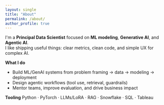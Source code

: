 ```yaml
---
layout: single
title: "About"
permalink: /about/
author_profile: true
---
```


I'm a **Principal Data Scientist** focused on **ML modeling**, **Generative AI**, and **Agentic AI**.  
I like shipping useful things: clear metrics, clean code, and simple UX for complex AI.

**What I do**
- Build ML/GenAI systems from problem framing → data → modeling → deployment
- Design agentic workflows (tool use, retrieval, guardrails)
- Mentor teams, improve evaluation, and drive business impact

**Tooling**
Python · PyTorch · LLMs/LoRA · RAG · Snowflake · SQL · Tableau
